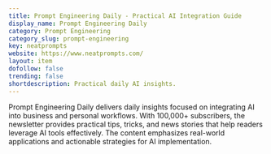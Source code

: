 ```yaml
---
title: Prompt Engineering Daily - Practical AI Integration Guide
display_name: Prompt Engineering Daily
category: Prompt Engineering
category_slug: prompt-engineering
key: neatprompts
website: https://www.neatprompts.com/
layout: item
dofollow: false
trending: false
shortdescription: Practical daily AI insights.
---
```

Prompt Engineering Daily delivers daily insights focused on integrating AI into business and personal workflows. With 100,000+ subscribers, the newsletter provides practical tips, tricks, and news stories that help readers leverage AI tools effectively. The content emphasizes real-world applications and actionable strategies for AI implementation.

